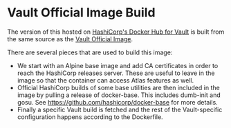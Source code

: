 # Vault Official Image Build

The version of this hosted on [HashiCorp's Docker Hub for Vault](https://hub.docker.com/r/hashicorp/vault/)
is built from the same source as the [Vault Official Image](https://hub.docker.com/_/vault/).

There are several pieces that are used to build this image:

* We start with an Alpine base image and add CA certificates in order to reach
  the HashiCorp releases server. These are useful to leave in the image so that
  the container can access Atlas features as well.
* Official HashiCorp builds of some base utilities are then included in the
  image by pulling a release of docker-base. This includes dumb-init and gosu.
  See https://github.com/hashicorp/docker-base for more details.
* Finally a specific Vault build is fetched and the rest of the Vault-specific
  configuration happens according to the Dockerfile.
